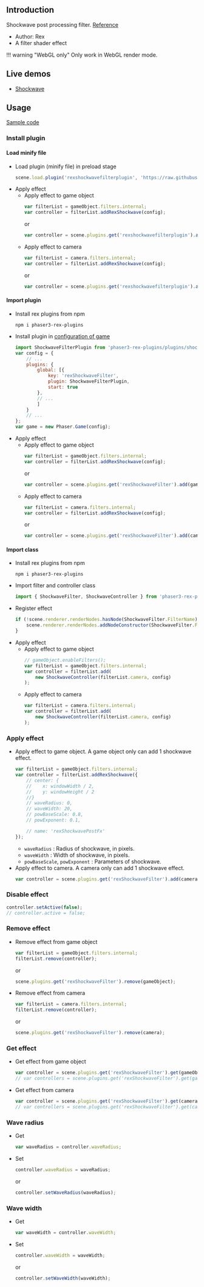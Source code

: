 ## Introduction

Shockwave post processing filter. [Reference](https://www.geeks3d.com/20091116/shader-library-2d-shockwave-post-processing-filter-glsl/)

- Author: Rex
- A filter shader effect

!!! warning "WebGL only"
    Only work in WebGL render mode.

## Live demos

- [Shockwave](https://codepen.io/rexrainbow/pen/PopeyLv)

## Usage

[Sample code](https://github.com/rexrainbow/phaser3-rex-notes/tree/master/examples/shader-shockwave)

### Install plugin

#### Load minify file

- Load plugin (minify file) in preload stage
    ```javascript
    scene.load.plugin('rexshockwavefilterplugin', 'https://raw.githubusercontent.com/rexrainbow/phaser3-rex-notes/master/dist/rexshockwavefilterplugin.min.js', true);
    ```
- Apply effect
    - Apply effect to game object
        ```javascript
        var filterList = gameObject.filters.internal;
        var controller = filterList.addRexShockwave(config);
        ```
        or
        ```javascript
        var controller = scene.plugins.get('rexshockwavefilterplugin').add(gameObject, config);
        ```
    - Apply effect to camera
        ```javascript
        var filterList = camera.filters.internal;
        var controller = filterList.addRexShockwave(config);
        ```
        or
        ```javascript
        var controller = scene.plugins.get('rexshockwavefilterplugin').add(camera, config);
        ```

#### Import plugin

- Install rex plugins from npm
    ```
    npm i phaser3-rex-plugins
    ```
- Install plugin in [configuration of game](game.md#configuration)
    ```javascript
    import ShockwaveFilterPlugin from 'phaser3-rex-plugins/plugins/shockwavefilter-plugin.js';
    var config = {
        // ...
        plugins: {
            global: [{
                key: 'rexShockwaveFilter',
                plugin: ShockwaveFilterPlugin,
                start: true
            },
            // ...
            ]
        }
        // ...
    };
    var game = new Phaser.Game(config);
    ```
- Apply effect
    - Apply effect to game object
        ```javascript
        var filterList = gameObject.filters.internal;
        var controller = filterList.addRexShockwave(config);
        ```
        or
        ```javascript
        var controller = scene.plugins.get('rexShockwaveFilter').add(gameObject, config);
        ```
    - Apply effect to camera
        ```javascript
        var filterList = camera.filters.internal;
        var controller = filterList.addRexShockwave(config);
        ```
        or
        ```javascript
        var controller = scene.plugins.get('rexShockwaveFilter').add(camera, config);
        ```

#### Import class

- Install rex plugins from npm
    ```
    npm i phaser3-rex-plugins
    ```
- Import filter and controller class
    ```javascript
    import { ShockwaveFilter, ShockwaveController } from 'phaser3-rex-plugins/plugins/shockwavefilter.js';
    ```
- Register effect
    ```js
    if (!scene.renderer.renderNodes.hasNode(ShockwaveFilter.FilterName)) {
        scene.renderer.renderNodes.addNodeConstructor(ShockwaveFilter.FilterName, ShockwaveFilter);
    }
    ```
- Apply effect
    - Apply effect to game object
        ```javascript
        // gameObject.enableFilters();
        var filterList = gameObject.filters.internal;
        var controller = filterList.add(
            new ShockwaveController(filterList.camera, config)
        );
        ```
    - Apply effect to camera
        ```javascript
        var filterList = camera.filters.internal;
        var controller = filterList.add(
            new ShockwaveController(filterList.camera, config)
        );
        ```

### Apply effect

- Apply effect to game object. A game object only can add 1 shockwave effect.
    ```javascript
    var filterList = gameObject.filters.internal;
    var controller = filterList.addRexShockwave({
        // center: {
        //    x: windowWidth / 2,
        //    y: windowHeight / 2
        //}
        // waveRadius: 0,
        // waveWidth: 20,
        // powBaseScale: 0.8,
        // powExponent: 0.1,

        // name: 'rexShockwavePostFx'
    });
    ```
    - `waveRadius` : Radius of shockwave, in pixels.
    - `waveWidth` : Width of shockwave, in pixels.
    - `powBaseScale`, `powExponent` : Parameters of shockwave.
- Apply effect to camera. A camera only can add 1 shockwave effect.
    ```javascript
    var controller = scene.plugins.get('rexShockwaveFilter').add(camera, config);
    ```

### Disable effect

```javascript
controller.setActive(false);
// controller.active = false;
```

### Remove effect

- Remove effect from game object
    ```javascript
    var filterList = gameObject.filters.internal;
    filterList.remove(controller);
    ```
    or
    ```javascript
    scene.plugins.get('rexShockwaveFilter').remove(gameObject);
    ```
- Remove effect from camera
    ```javascript
    var filterList = camera.filters.internal;
    filterList.remove(controller);
    ```
    or
    ```javascript
    scene.plugins.get('rexShockwaveFilter').remove(camera);
    ```

### Get effect

- Get effect from game object
    ```javascript
    var controller = scene.plugins.get('rexShockwaveFilter').get(gameObject)[0];
    // var controllers = scene.plugins.get('rexShockwaveFilter').get(gameObject);
    ```
- Get effect from camera
    ```javascript
    var controller = scene.plugins.get('rexShockwaveFilter').get(camera)[0];
    // var controllers = scene.plugins.get('rexShockwaveFilter').get(camera);
    ```

### Wave radius

- Get
    ```javascript
    var waveRadius = controller.waveRadius;
    ```
- Set
    ```javascript
    controller.waveRadius = waveRadius;
    ```
    or
    ```javascript
    controller.setWaveRadius(waveRadius);
    ```

### Wave width

- Get
    ```javascript
    var waveWidth = controller.waveWidth;
    ```
- Set
    ```javascript
    controller.waveWidth = waveWidth;
    ```
    or
    ```javascript
    controller.setWaveWidth(waveWidth);
    ```

